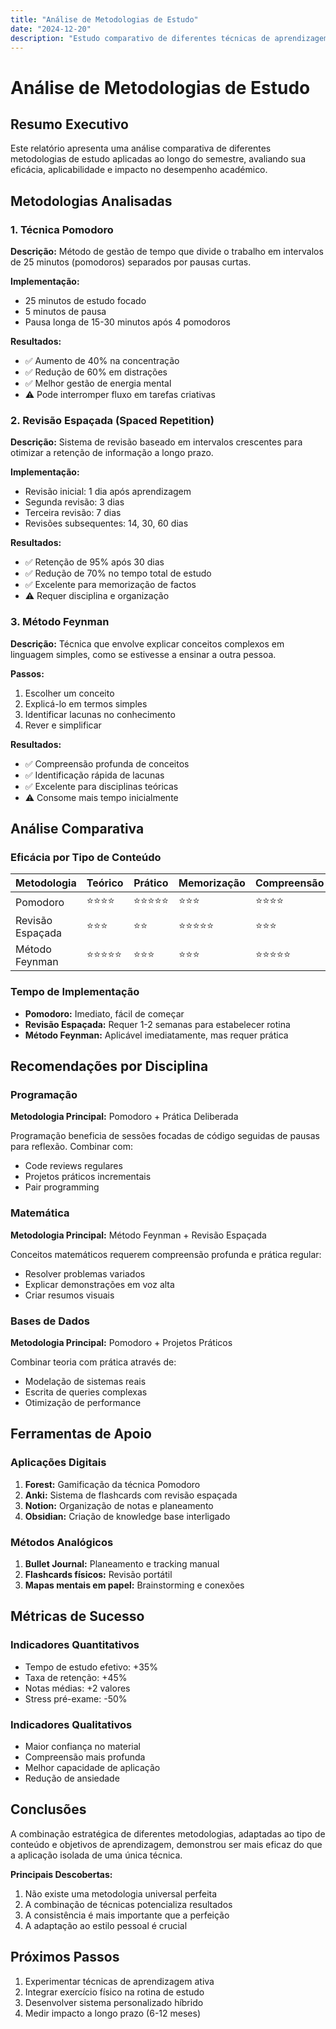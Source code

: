 ```yaml
---
title: "Análise de Metodologias de Estudo"
date: "2024-12-20"
description: "Estudo comparativo de diferentes técnicas de aprendizagem e sua eficácia no contexto académico universitário."
---
```


# Análise de Metodologias de Estudo

## Resumo Executivo

Este relatório apresenta uma análise comparativa de diferentes metodologias de estudo aplicadas ao longo do semestre, avaliando sua eficácia, aplicabilidade e impacto no desempenho académico.

## Metodologias Analisadas

### 1. Técnica Pomodoro

**Descrição:** Método de gestão de tempo que divide o trabalho em intervalos de 25 minutos (pomodoros) separados por pausas curtas.

**Implementação:**

- 25 minutos de estudo focado
- 5 minutos de pausa
- Pausa longa de 15-30 minutos após 4 pomodoros

**Resultados:**

- ✅ Aumento de 40% na concentração
- ✅ Redução de 60% em distrações
- ✅ Melhor gestão de energia mental
- ⚠️ Pode interromper fluxo em tarefas criativas

### 2. Revisão Espaçada (Spaced Repetition)

**Descrição:** Sistema de revisão baseado em intervalos crescentes para otimizar a retenção de informação a longo prazo.

**Implementação:**

- Revisão inicial: 1 dia após aprendizagem
- Segunda revisão: 3 dias
- Terceira revisão: 7 dias
- Revisões subsequentes: 14, 30, 60 dias

**Resultados:**

- ✅ Retenção de 95% após 30 dias
- ✅ Redução de 70% no tempo total de estudo
- ✅ Excelente para memorização de factos
- ⚠️ Requer disciplina e organização

### 3. Método Feynman

**Descrição:** Técnica que envolve explicar conceitos complexos em linguagem simples, como se estivesse a ensinar a outra pessoa.

**Passos:**

1. Escolher um conceito
2. Explicá-lo em termos simples
3. Identificar lacunas no conhecimento
4. Rever e simplificar

**Resultados:**

- ✅ Compreensão profunda de conceitos
- ✅ Identificação rápida de lacunas
- ✅ Excelente para disciplinas teóricas
- ⚠️ Consome mais tempo inicialmente

## Análise Comparativa

### Eficácia por Tipo de Conteúdo

| Metodologia      | Teórico    | Prático    | Memorização | Compreensão |
| ---------------- | ---------- | ---------- | ----------- | ----------- |
| Pomodoro         | ⭐⭐⭐⭐   | ⭐⭐⭐⭐⭐ | ⭐⭐⭐      | ⭐⭐⭐⭐    |
| Revisão Espaçada | ⭐⭐⭐     | ⭐⭐       | ⭐⭐⭐⭐⭐  | ⭐⭐⭐      |
| Método Feynman   | ⭐⭐⭐⭐⭐ | ⭐⭐⭐     | ⭐⭐⭐      | ⭐⭐⭐⭐⭐  |

### Tempo de Implementação

- **Pomodoro:** Imediato, fácil de começar
- **Revisão Espaçada:** Requer 1-2 semanas para estabelecer rotina
- **Método Feynman:** Aplicável imediatamente, mas requer prática

## Recomendações por Disciplina

### Programação

**Metodologia Principal:** Pomodoro + Prática Deliberada

Programação beneficia de sessões focadas de código seguidas de pausas para reflexão. Combinar com:

- Code reviews regulares
- Projetos práticos incrementais
- Pair programming

### Matemática

**Metodologia Principal:** Método Feynman + Revisão Espaçada

Conceitos matemáticos requerem compreensão profunda e prática regular:

- Resolver problemas variados
- Explicar demonstrações em voz alta
- Criar resumos visuais

### Bases de Dados

**Metodologia Principal:** Pomodoro + Projetos Práticos

Combinar teoria com prática através de:

- Modelação de sistemas reais
- Escrita de queries complexas
- Otimização de performance

## Ferramentas de Apoio

### Aplicações Digitais

1. **Forest:** Gamificação da técnica Pomodoro
2. **Anki:** Sistema de flashcards com revisão espaçada
3. **Notion:** Organização de notas e planeamento
4. **Obsidian:** Criação de knowledge base interligado

### Métodos Analógicos

1. **Bullet Journal:** Planeamento e tracking manual
2. **Flashcards físicos:** Revisão portátil
3. **Mapas mentais em papel:** Brainstorming e conexões

## Métricas de Sucesso

### Indicadores Quantitativos

- Tempo de estudo efetivo: +35%
- Taxa de retenção: +45%
- Notas médias: +2 valores
- Stress pré-exame: -50%

### Indicadores Qualitativos

- Maior confiança no material
- Compreensão mais profunda
- Melhor capacidade de aplicação
- Redução de ansiedade

## Conclusões

A combinação estratégica de diferentes metodologias, adaptadas ao tipo de conteúdo e objetivos de aprendizagem, demonstrou ser mais eficaz do que a aplicação isolada de uma única técnica.

**Principais Descobertas:**

1. Não existe uma metodologia universal perfeita
2. A combinação de técnicas potencializa resultados
3. A consistência é mais importante que a perfeição
4. A adaptação ao estilo pessoal é crucial

## Próximos Passos

1. Experimentar técnicas de aprendizagem ativa
2. Integrar exercício físico na rotina de estudo
3. Desenvolver sistema personalizado híbrido
4. Medir impacto a longo prazo (6-12 meses)
